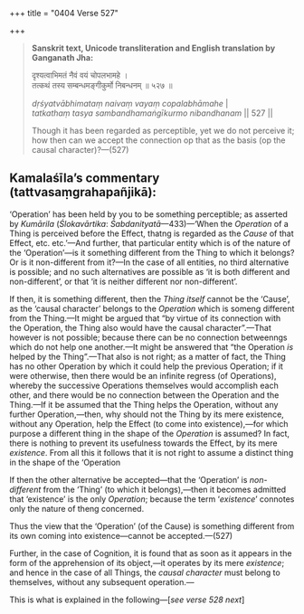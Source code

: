 +++
title = "0404 Verse 527"

+++
> **Sanskrit text, Unicode transliteration and English translation by Ganganath Jha:** 
>
> दृश्यत्वाभिमतं नैवं वयं चोपलभामहे ।  
> तत्कथं तस्य सम्बन्धमङ्गीकुर्मो निबन्धनम् ॥ ५२७ ॥ 
>
> *dṛśyatvābhimataṃ naivaṃ vayaṃ copalabhāmahe* \|  
> *tatkathaṃ tasya sambandhamaṅgīkurmo nibandhanam* \|\| 527 \|\| 
>
> Though it has been regarded as perceptible, yet we do not perceive it; how then can we accept the connection op that as the basis (op the causal character)?—(527)



## Kamalaśīla’s commentary (tattvasaṃgrahapañjikā):

‘Operation’ has been held by you to be something perceptible; as asserted by *Kumārila* (*Ślokavārtika*: *Śabdanityatā*—433)—‘When the *Operation* of a Thing is perceived before the Effect, thatng is regarded as the *Cause* of that Effect, etc. etc.’—And further, that particular entity which is of the nature of the ‘Operation’—is it something different from the Thing to which it belongs? Or is it non-different from it?—In the case of all entities, no third alternative is possible; and no such alternatives are possible as ‘it is both different and non-different’, or that ‘it is neither different nor non-different’.

If then, it is something different, then the *Thing itself* cannot be the ‘Cause’, as the ‘causal character’ belongs to the *Operation* which is someng different from the Thing.—It might be argued that “by virtue of its connection with the Operation, the Thing also would have the causal character”.—That however is not possible; because there can be no connection betweenngs which do not help one another.—It might be answered that “the Operation *is* helped by the Thing”.—That also is not right; as a matter of fact, the Thing has no other Operation by which it could help the previous Operation; if it were otherwise, then there would be an infinite regress (of Operations), whereby the successive Operations themselves would accomplish each other, and there would be no connection between the Operation and the Thing.—If it be assumed that the Thing helps the Operation, without any further Operation,—then, why should not the Thing by its mere existence, without any Operation, help the Effect (to come into existence),—for which purpose a different thing in the shape of the *Operation* is assumed? In fact, there is nothing to prevent its usefulness towards the Effect, by its mere *existence*. From all this it follows that it is not right to assume a distinct thing in the shape of the ‘Operation

If then the other alternative be accepted—that the ‘Operation’ is *non-different* from the ‘Thing’ (to which it belongs),—then it becomes admitted that ‘existence’ is the only *Operation*; because the term ‘*existence*’ connotes only the nature of theng concerned.

Thus the view that the ‘Operation’ (of the Cause) is something different from its own coming into existence—cannot be accepted.—(527)

Further, in the case of Cognition, it is found that as soon as it appears in the form of the apprehension of its object,—it operates by its mere *existence*; and hence in the case of all Things, the *causal character* must belong to themselves, without any subsequent operation.—

This is what is explained in the following—[*see verse 528 next*]


